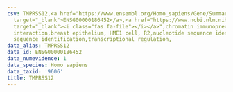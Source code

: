 ```yaml
---
csv: TMPRSS12,<a href="https://www.ensembl.org/Homo_sapiens/Gene/Summary?db=core;g=ENSG00000186452"
  target="_blank">ENSG00000186452</a>,<a href="https://www.ncbi.nlm.nih.gov/pubmed/22863008"
  target="_blank"><i class="fas fa-file"></i></a>",chromatin immunoprecipitation assay,direct
  interaction,breast epithelium, HME1 cell, R2,nucleotide sequence identification,nucleotide
  sequence identification,transcriptional regulation,
data_alias: TMPRSS12
data_id: ENSG00000186452
data_numevidence: 1
data_species: Homo sapiens
data_taxid: '9606'
title: TMPRSS12
---
```

